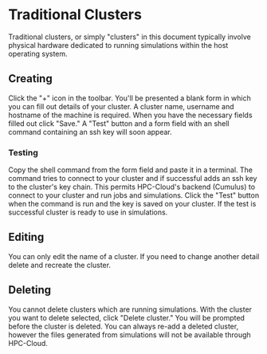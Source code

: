 # Traditional Clusters

Traditional clusters, or simply "clusters" in this document typically involve physical hardware dedicated to running simulations within the host operating system.

## Creating

Click the "+" icon in the toolbar. You'll be presented a blank form in which you can fill out details of your cluster. A cluster name, username and hostname of the machine is required. When you have the necessary fields filled out click "Save." A "Test" button and a form field with an shell command containing an ssh key will soon appear.

### Testing

Copy the shell command from the form field and paste it in a terminal. The command tries to connect to your cluster and if successful adds an ssh key to the cluster's key chain. This permits HPC-Cloud's backend (Cumulus) to connect to your cluster and run jobs and simulations. Click the "Test" button when the command is run and the key is saved on your cluster. If the test is successful cluster is ready to use in simulations.

## Editing
You can only edit the name of a cluster. If you need to change another detail delete and recreate the cluster.

## Deleting

You cannot delete clusters which are running simulations. With the cluster you want to delete selected, click "Delete cluster." You will be prompted before the cluster is deleted. You can always re-add a deleted cluster, however the files generated from simulations will not be available through HPC-Cloud.
